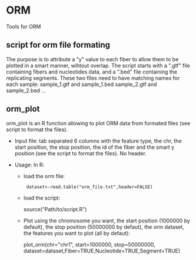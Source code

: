 # ORM
Tools for ORM

## script for orm file formating
The purpose is to attribute a "y" value to each fiber to allow them to be plotted in a smart manner, wihtout overlap.
The script starts with a ".gtf" file containing fibers and nucleotides data, and a ".bed" file containing the replicating segments. These two files need to have matching names for each sample:
sample_1.gtf and sample_1.bed
sample_2.gtf and sample_2.bed
...

## orm_plot
orm_plot is an R function allowing to plot ORM data from formated files (see script to format the files).
- Input file: tab separated 6 columns with the feature type, the chr, the start position, the stop position, the id of the fiber and the smart y position (see the script to format the files). No header.


- Usage: In R:
  - load the orm file:


    	 dataset<-read.table("orm_file.txt",header=FALSE)

  - load the script:


     source("Path/to/script.R")
     
  - Plot using the chromosome you want, the start position (1000000 by default), the stop position (50000000 by defaut), the orm dataset, the features you want to plot (all by defaut):
  
     plot_orm(chr="chr1", start=1000000, stop=50000000, dataset=dataset,Fiber=TRUE,Nucleotide=TRUE,Segment=TRUE)

